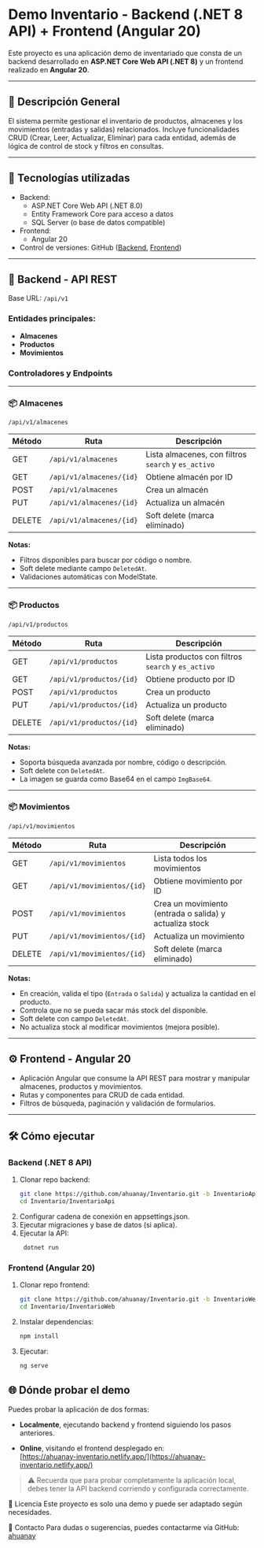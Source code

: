 # Demo Inventario - Backend (.NET 8 API) + Frontend (Angular 20)

Este proyecto es una aplicación demo de inventariado que consta de un backend desarrollado en **ASP.NET Core Web API (.NET 8)** y un frontend realizado en **Angular 20**.

---

## 📝 Descripción General

El sistema permite gestionar el inventario de productos, almacenes y los movimientos (entradas y salidas) relacionados. Incluye funcionalidades CRUD (Crear, Leer, Actualizar, Eliminar) para cada entidad, además de lógica de control de stock y filtros en consultas.

---

## 🔧 Tecnologías utilizadas

- Backend:
  - ASP.NET Core Web API (.NET 8.0)
  - Entity Framework Core para acceso a datos
  - SQL Server (o base de datos compatible)
- Frontend:
  - Angular 20
- Control de versiones: GitHub ([Backend](https://github.com/ahuanay/Inventario/tree/InventarioApi), [Frontend](https://github.com/ahuanay/Inventario/tree/InventarioWeb))

---

## 🚀 Backend - API REST

Base URL: `/api/v1`

### Entidades principales:

- **Almacenes**
- **Productos**
- **Movimientos**

### Controladores y Endpoints

---

### 📦 Almacenes

`/api/v1/almacenes`

| Método | Ruta                   | Descripción                                           |
|--------|------------------------|-------------------------------------------------------|
| GET    | `/api/v1/almacenes`    | Lista almacenes, con filtros `search` y `es_activo`  |
| GET    | `/api/v1/almacenes/{id}` | Obtiene almacén por ID                                |
| POST   | `/api/v1/almacenes`    | Crea un almacén                                       |
| PUT    | `/api/v1/almacenes/{id}` | Actualiza un almacén                                 |
| DELETE | `/api/v1/almacenes/{id}` | Soft delete (marca eliminado)                        |

**Notas:**

- Filtros disponibles para buscar por código o nombre.
- Soft delete mediante campo `DeletedAt`.
- Validaciones automáticas con ModelState.

---

### 📦 Productos

`/api/v1/productos`

| Método | Ruta                   | Descripción                                              |
|--------|------------------------|----------------------------------------------------------|
| GET    | `/api/v1/productos`    | Lista productos con filtros `search` y `es_activo`       |
| GET    | `/api/v1/productos/{id}` | Obtiene producto por ID                                  |
| POST   | `/api/v1/productos`    | Crea un producto                                         |
| PUT    | `/api/v1/productos/{id}` | Actualiza un producto                                   |
| DELETE | `/api/v1/productos/{id}` | Soft delete (marca eliminado)                           |

**Notas:**

- Soporta búsqueda avanzada por nombre, código o descripción.
- Soft delete con `DeletedAt`.
- La imagen se guarda como Base64 en el campo `ImgBase64`.

---

### 📦 Movimientos

`/api/v1/movimientos`

| Método | Ruta                   | Descripción                                              |
|--------|------------------------|----------------------------------------------------------|
| GET    | `/api/v1/movimientos`  | Lista todos los movimientos                               |
| GET    | `/api/v1/movimientos/{id}` | Obtiene movimiento por ID                              |
| POST   | `/api/v1/movimientos`  | Crea un movimiento (entrada o salida) y actualiza stock  |
| PUT    | `/api/v1/movimientos/{id}` | Actualiza un movimiento                                |
| DELETE | `/api/v1/movimientos/{id}` | Soft delete (marca eliminado)                           |

**Notas:**

- En creación, valida el tipo (`Entrada` o `Salida`) y actualiza la cantidad en el producto.
- Controla que no se pueda sacar más stock del disponible.
- Soft delete con campo `DeletedAt`.
- No actualiza stock al modificar movimientos (mejora posible).

---

## ⚙️ Frontend - Angular 20

- Aplicación Angular que consume la API REST para mostrar y manipular almacenes, productos y movimientos.
- Rutas y componentes para CRUD de cada entidad.
- Filtros de búsqueda, paginación y validación de formularios.

---

## 🛠️ Cómo ejecutar

### Backend (.NET 8 API)

1. Clonar repo backend:  
   ```bash
   git clone https://github.com/ahuanay/Inventario.git -b InventarioApi
   cd Inventario/InventarioApi

2. Configurar cadena de conexión en appsettings.json.
3. Ejecutar migraciones y base de datos (si aplica).
4. Ejecutar la API:
   ```bash
    dotnet run

### Frontend (Angular 20)
1. Clonar repo frontend:
   ```bash
   git clone https://github.com/ahuanay/Inventario.git -b InventarioWeb
   cd Inventario/InventarioWeb
3. Instalar dependencias:
   ```bash
   npm install
5. Ejecutar:
   ```bash
   ng serve

## 🌐 Dónde probar el demo

Puedes probar la aplicación de dos formas:

- **Localmente**, ejecutando backend y frontend siguiendo los pasos anteriores.

- **Online**, visitando el frontend desplegado en:  
  [https://ahuanay-inventario.netlify.app/](https://ahuanay-inventario.netlify.app/)

> ⚠️ Recuerda que para probar completamente la aplicación local, debes tener la API backend corriendo y configurada correctamente.

📄 Licencia
Este proyecto es solo una demo y puede ser adaptado según necesidades.

🤝 Contacto
Para dudas o sugerencias, puedes contactarme vía GitHub: [ahuanay](https://github.com/ahuanay)
